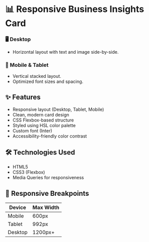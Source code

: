 # 📊 Responsive Business Insights Card

### 🖥️ Desktop

- Horizontal layout with text and image side-by-side.

### 📱 Mobile & Tablet

- Vertical stacked layout.
- Optimized font sizes and spacing.

## ✨ Features

- Responsive layout (Desktop, Tablet, Mobile)
- Clean, modern card design
- CSS Flexbox-based structure
- Styled using HSL color palette
- Custom font (Inter)
- Accessibility-friendly color contrast

## 🛠️ Technologies Used

- HTML5
- CSS3 (Flexbox)
- Media Queries for responsiveness

## 🎯 Responsive Breakpoints

| Device  | Max Width |
| ------- | --------- |
| Mobile  | 600px     |
| Tablet  | 992px     |
| Desktop | 1200px+   |

